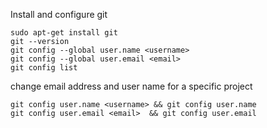 Install and configure git
```
sudo apt-get install git
git --version
git config --global user.name <username>
git config --global user.email <email>
git config list
```
change email address and user name for a specific project
```
git config user.name <username> && git config user.name
git config user.email <email>  && git config user.email

```

